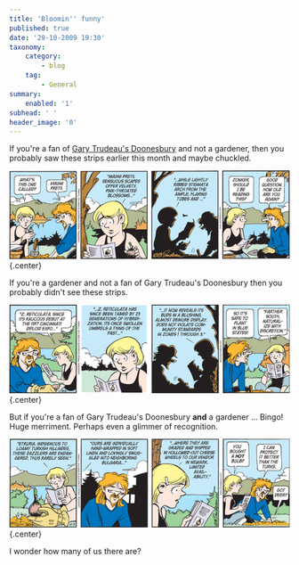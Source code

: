 ```yaml
---
title: 'Bloomin'' funny'
published: true
date: '29-10-2009 19:30'
taxonomy:
    category:
        - blog
    tag:
        - General
summary:
    enabled: '1'
subhead: ' '
header_image: '0'
---
```


If you're a fan of [Gary Trudeau's Doonesbury](http://www.doonesbury.com/) and not a gardener, then you probably saw these strips earlier this month and maybe chuckled.

![](db091001.gif){.center} 

If you're a gardener and not a fan of Gary Trudeau's Doonesbury then you probably didn't see these strips.

![](db091002.gif){.center} 

But if you're a fan of Gary Trudeau's Doonesbury **and** a gardener ... Bingo! Huge merriment. Perhaps even a glimmer of recognition.

![](db091003.gif){.center} 

I wonder how many of us there are?